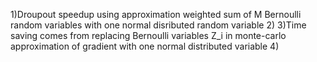 1)Droupout speedup using approximation weighted sum of M Bernoulli random variables with one normal disributed random variable
2)
3)Time saving comes from replacing Bernoulli variables Z_i in monte-carlo approximation of gradient with one normal distributed variable
4)
